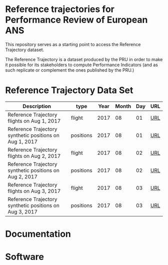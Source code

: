 # Reference trajectories for Performance Review of European ANS

This repository serves as a starting point to access the Reference Trajectory dataset.

The Reference Trajectory is a dataset produced by the PRU in order to make it possible for its stakeholders to
compute Performance Indicators (and as such replicate or complement the ones published by the PRU.)


# Reference Trajectory Data Set

| Description                                             | type      | Year | Month | Day | URL              |
|---------------------------------------------------------|-----------|------|-------|-----|------------------|
| Reference Trajectory flights on Aug 1, 2017             | flight    | 2017 |    08 |  01 | [URL][f20180801] |
| Reference Trajectory synthetic positions on Aug 1, 2017 | positions | 2017 |    08 |  01 | [URL][p20180801] |
| Reference Trajectory flights on Aug 2, 2017             | flight    | 2017 |    08 |  02 | [URL][f20180802] |
| Reference Trajectory synthetic positions on Aug 2, 2017 | positions | 2017 |    08 |  02 | [URL][p20180802] |
| Reference Trajectory flights on Aug 3, 2017             | flight    | 2017 |    08 |  03 | [URL][f20180803] |
| Reference Trajectory synthetic positions on Aug 3, 2017 | positions | 2017 |    08 |  03 | [URL][p20180803] |

[f20180801]: https://google.com "reference trajectory flights on 20180801"
[f20180802]: https://google.com "reference trajectory flights on 20180802"
[f20180803]: https://google.com "reference trajectory flights on 20180803"

[p20180801]: https://google.com "reference trajectory positions on 20180801"
[p20180802]: https://google.com "reference trajectory positions on 20180802"
[p20180803]: https://google.com "reference trajectory positions on 20180803"

# Documentation

# Software
